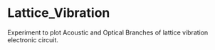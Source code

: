# Lattice_Vibration
Experiment to plot Acoustic and Optical Branches of lattice vibration electronic circuit.
